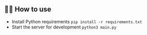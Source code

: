 ## 💁‍♀️ How to use

- Install Python requirements `pip install -r requirements.txt`
- Start the server for development `python3 main.py`
